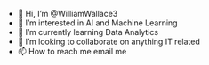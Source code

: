 - 👋 Hi, I’m @WilliamWallace3
- 👀 I’m interested in AI and Machine Learning
- 🌱 I’m currently learning Data Analytics
- 💞️ I’m looking to collaborate on anything IT related
- 📫 How to reach me email me 

<!---
WilliamWallace3 is a ✨ special ✨ repository because its `README.md` (this file) appears on your GitHub profile.
You can click the Preview link to take a look at your changes.
--->
